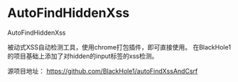 # AutoFindHiddenXss
AutoFindHiddenXss

被动式XSS自动检测工具，使用chrome打包插件，即可直接使用。
在BlackHole1的项目基础上添加了对hidden的input标签的xss检测。

源项目地址：
https://github.com/BlackHole1/autoFindXssAndCsrf

